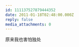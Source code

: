```yaml
---
id: 111137527879444352
date: 2011-01-18T02:48:00.000Z
reply: false
media_attachments: 0
---
```


原来我也害怕独处 ​​​​

